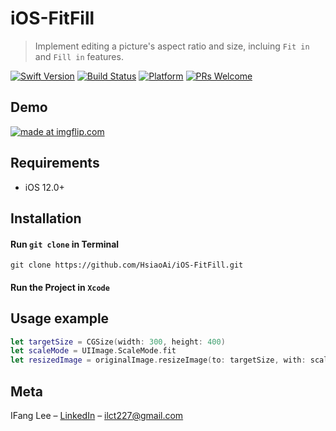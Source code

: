 # iOS-FitFill
> Implement editing a picture's aspect ratio and size, incluing `Fit in` and `Fill in` features.

[![Swift Version][swift-image]][swift-url]
[![Build Status][travis-image]][travis-url]
[![Platform](https://img.shields.io/cocoapods/p/LFAlertController.svg?style=flat)](http://cocoapods.org/pods/LFAlertController)
[![PRs Welcome](https://img.shields.io/badge/PRs-welcome-brightgreen.svg?style=flat-square)](http://makeapullrequest.com)

## Demo

<a href="https://imgflip.com/gif/4a7vqa"><img src="https://i.imgflip.com/4a7vqa.gif" title="made at imgflip.com"/></a>

## Requirements

- iOS 12.0+

## Installation

#### Run `git clone` in Terminal

```
git clone https://github.com/HsiaoAi/iOS-FitFill.git
```

#### Run the Project in `Xcode`

## Usage example

```swift
let targetSize = CGSize(width: 300, height: 400)
let scaleMode = UIImage.ScaleMode.fit
let resizedImage = originalImage.resizeImage(to: targetSize, with: scaleMode)
```

## Meta

IFang Lee – [LinkedIn](https://www.linkedin.com/in/ifang-lee-1b29a362/) – ilct227@gmail.com

[swift-image]:https://img.shields.io/badge/swift-3.0-orange.svg
[swift-url]: https://swift.org/
[license-image]: https://img.shields.io/badge/License-MIT-blue.svg
[license-url]: LICENSE
[travis-image]: https://img.shields.io/travis/dbader/node-datadog-metrics/master.svg?style=flat-square
[travis-url]: https://travis-ci.org/dbader/node-datadog-metrics
[codebeat-image]: https://codebeat.co/badges/c19b47ea-2f9d-45df-8458-b2d952fe9dad
[codebeat-url]: https://codebeat.co/projects/github-com-vsouza-awesomeios-com
